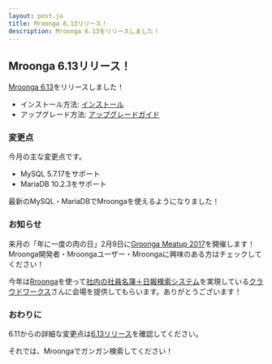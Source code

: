 ```yaml
---
layout: post.ja
title: Mroonga 6.13リリース！
description: Mroonga 6.13をリリースしました！
---
```


## Mroonga 6.13リリース！

[Mroonga 6.13](/ja/docs/news.html#release-6-13)をリリースしました！

  * インストール方法: [インストール](/ja/docs/install.html)
  * アップグレード方法: [アップグレードガイド](/ja/docs/upgrade.html)

### 変更点

今月の主な変更点です。

* MySQL 5.7.17をサポート
* MariaDB 10.2.3をサポート

最新のMySQL・MariaDBでMroongaを使えるようになりました！

### お知らせ

来月の「年に一度の肉の日」2月9日に[Groonga Meatup 2017](https://groonga.doorkeeper.jp/events/55616)を開催します！Mroonga開発者・Mroongaユーザー・Mroongaに興味のある方はチェックしてください！

今年は[Rroonga](https://ranguba.github.io/ja/#about-rroonga)を使って[社内の社員名簿＋日報検索システム](http://groonga.org/ja/blog/2014/12/04/user-crowdworks-directory.html)を実現している[クラウドワークス](https://crowdworks.jp/)さんに会場を提供してもらいます。ありがとうございます！

### おわりに

6.11からの詳細な変更点は[6.13リリース](/ja/docs/news.html#release-6-13)を確認してください。

それでは、Mroongaでガンガン検索してください！

